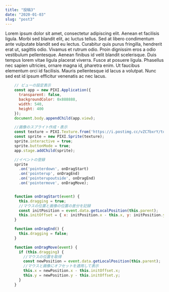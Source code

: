 ```yaml
---
title: "投稿3"
date: "2020-01-03"
slug: "post3"
---
```

Lorem ipsum dolor sit amet, consectetur adipiscing elit. Aenean et facilisis ligula. Morbi sed blandit elit, ac luctus tellus. Sed at libero condimentum ante vulputate blandit sed eu lectus. Curabitur quis purus fringilla, hendrerit erat ut, sagittis odio. Vivamus et rutrum odio. Proin dignissim eros a odio vestibulum pellentesque. Aenean finibus id velit blandit scelerisque. Duis tempus lorem vitae ligula placerat viverra. Fusce at posuere ligula. Phasellus nec sapien ultricies, ornare magna id, pharetra enim. Ut faucibus elementum orci id facilisis. Mauris pellentesque id lacus a volutpat. Nunc sed est id ipsum efficitur venenatis ac nec lacus.


```javascript
    // ビューの設定表示
    const app = new PIXI.Application({
      transparent: false,
      backgroundColor: 0x888888,
      width: 540,
      height: 400
    });
    document.body.appendChild(app.view);

    //画像のスプライト作成・表示
    const texture = PIXI.Texture.from('https://i.postimg.cc/vZC7bxrY/town-FTHG8455-TP-V4.jpg');
    const sprite = new PIXI.Sprite(texture);
    sprite.interactive = true;
    sprite.buttonMode = true;
    app.stage.addChild(sprite);

    //イベントの登録
    sprite
      .on('pointerdown', onDragStart)
      .on('pointerup', onDragEnd)
      .on('pointerupoutside', onDragEnd)
      .on('pointermove', onDragMove);


    function onDragStart(event) {
      this.dragging = true;
      //マウスの位置と画像の位置の差分を記録
      const initPosition = event.data.getLocalPosition(this.parent);
      this.initOffset = { x: initPosition.x - this.x, y: initPosition.y - this.y }
    }

    function onDragEnd() {
      this.dragging = false;
    }

    function onDragMove(event) {
      if (this.dragging) {
        //マウスの位置を取得
        const newPosition = event.data.getLocalPosition(this.parent);
        //マウスと画像にオフセットを適用して表示
        this.x = newPosition.x - this.initOffset.x;
        this.y = newPosition.y - this.initOffset.y;
      }
    }
```